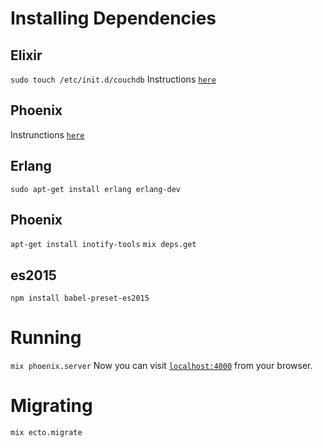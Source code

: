 # Installing Dependencies
## Elixir
  `sudo touch /etc/init.d/couchdb`
  Instructions [`here`](http://elixir-lang.org/install.html)
  
## Phoenix
  Instrunctions [`here`](http://www.phoenixframework.org/docs/installation)
## Erlang   
  `sudo apt-get install erlang erlang-dev`
## Phoenix 
  `apt-get install inotify-tools`
  `mix deps.get`
## es2015
`npm install babel-preset-es2015`
# Running 
`mix phoenix.server`
Now you can visit [`localhost:4000`](http://localhost:4000) from your browser.
# Migrating
`mix ecto.migrate`
